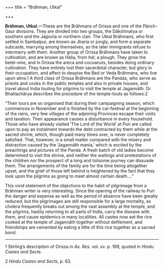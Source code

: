 +++
title = "Brāhman, Utkal"

+++

**Brāhman, Utkal.**—These are the Brāhmans of Orissa and one of the Pānch-Gaur divisions. They are divided into two groups, the Dākshinatya or southern and the Jajpuria or northern clan. The Utkal Brāhmans, who first settled in Sambalpur, are known as Jharia or jungly, and form a separate subcaste, marrying among themselves, as the later immigrants refuse to intermarry with them. Another group of Orissa Brāhmans have taken to cultivation, and are known as Halia, from *hal*, a plough. They grow the betel-vine, and in Orissa the areca and cocoanuts, besides doing ordinary cultivation. They have entirely lost their sacerdotal character, but glory in their occupation, and affect to despise the Bed or Veda Brāhmans, who live upon alms.1 A third class of Orissa Brāhmans are the Pandas, who serve as priests and cooks in the public temples and also in private houses, and travel about India touting for pilgrims to visit the temple at Jagannāth. Dr. Bhattachārya describes the procedure of the temple-touts as follows:2 

“Their tours are so organised that during their campaigning season, which commences in November and is finished by the car-festival at the beginning of the rains, very few villages of the adjoining Provinces escape their visits and taxation. Their appearance causes a disturbance in every household. Those who have already visited ‘The Lord of the World’ at Puri are called upon to pay an instalment towards the debt contracted by them while at the sacred shrine, which, though paid many times over, is never completely satisfied. That, however, is a small matter compared with the misery and distraction caused by the ‘Jagannāth mania,’ which is excited by the preachings and pictures of the Panda. A fresh batch of old ladies become determined to visit the shrine, and neither the waitings and protestations of the children nor the prospect of a long and toilsome journey can dissuade them. The arrangements of the family are for the time being altogether upset, and the grief of those left behind is heightened by the fact that they look upon the pilgrims as going to meet almost certain death....” 

This vivid statement of the objections to the habit of pilgrimage from a Brāhman writer is very interesting. Since the opening of the railway to Puri the danger and expense as well as the period of absence have been greatly reduced; but the pilgrimages are still responsible for a large mortality, as cholera frequently breaks out among the vast assembly at the temple, and the pilgrims, hastily returning to all parts of India, carry the disease with them, and cause epidemics in many localities. All castes now eat the rice cooked at the temple of Jagannāth together without defilement, and friendships are cemented by eating a little of this rice together as a sacred bond. 


* * *

1 Stirling’s description of Orissa in *As. Res*. vol. xv. p. 199, quoted in *Hindu Castes and Sects*. 

2 *Hindu Castes and Sects*, p. 63. 



